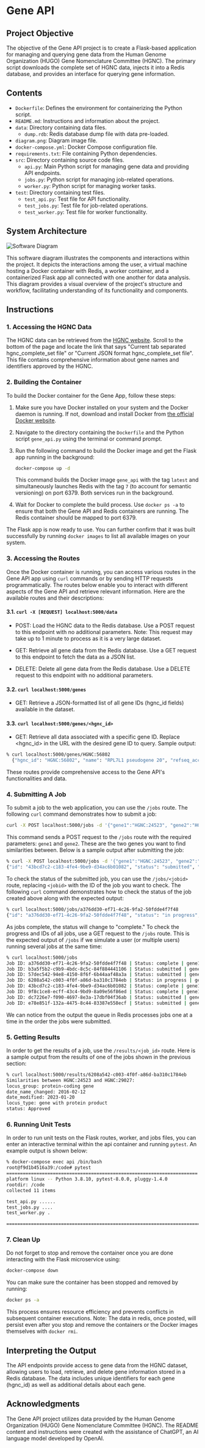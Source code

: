 # Gene API

## Project Objective

The objective of the Gene API project is to create a Flask-based application for managing and querying gene data from the Human Genome Organization (HUGO) Gene Nomenclature Committee (HGNC). The primary script downloads the complete set of HGNC data, injects it into a Redis database, and provides an interface for querying gene information.

## Contents

- `Dockerfile`: Defines the environment for containerizing the Python script.
- `README.md`: Instructions and information about the project.
- `data`: Directory containing data files.
  - `dump.rdb`: Redis database dump file with data pre-loaded.
- `diagram.png`: Diagram image file.
- `docker-compose.yml`: Docker Compose configuration file.
- `requirements.txt`: File containing Python dependencies.
- `src`: Directory containing source code files.
  - `api.py`: Main Python script for managing gene data and providing API endpoints.
  - `jobs.py`: Python script for managing job-related operations.
  - `worker.py`: Python script for managing worker tasks.
- `test`: Directory containing test files.
  - `test_api.py`: Test file for API functionality.
  - `test_jobs.py`: Test file for job-related operations.
  - `test_worker.py`: Test file for worker functionality.

## System Architecture

![Software Diagram](diagram.png)

This software diagram illustrates the components and interactions within the project. It depicts the interactions among the user, a virtual machine hosting a Docker container with Redis, a worker container, and a containerized Flask app all connected with one another for data analysis. This diagram provides a visual overview of the project's structure and workflow, facilitating understanding of its functionality and components.

## Instructions

### 1. Accessing the HGNC Data

The HGNC data can be retrieved from the [HGNC website](https://www.genenames.org/download/archive/). Scroll to the bottom of the page and locate the link that says "Current tab separated hgnc_complete_set file" or "Current JSON format hgnc_complete_set file". This file contains comprehensive information about gene names and identifiers approved by the HGNC.

### 2. Building the Container

To build the Docker container for the Gene App, follow these steps:

1. Make sure you have Docker installed on your system and the Docker daemon is running. If not, download and install Docker from [the official Docker website](https://docs.docker.com/get-docker/).

2. Navigate to the directory containing the `Dockerfile` and the Python script `gene_api.py` using the terminal or command prompt.

3. Run the following command to build the Docker image and get the Flask app running in the background:

   ```bash
   docker-compose up -d
   ```

   This command builds the Docker image `gene_api` with the tag `latest` and simultaneously launches Redis with the tag `7` (to account for semantic versioning) on port 6379. Both services run in the background.

4. Wait for Docker to complete the build process. Use `docker ps -a` to ensure that both the Gene API and Redis containers are running. The Redis container should be mapped to port 6379.

The Flask app is now ready to use. You can further confirm that it was built successfully by running `docker images` to list all available images on your system.

### 3. Accessing the Routes

Once the Docker container is running, you can access various routes in the Gene API app using `curl` commands or by sending HTTP requests programmatically. The routes below enable you to interact with different aspects of the Gene API and retrieve relevant information. Here are the available routes and their descriptions:

#### 3.1. `curl -X [REQUEST] localhost:5000/data`

- POST: Load the HGNC data to the Redis database. Use a POST request to this endpoint with no additional parameters. Note: This request may take up to 1 minute to process as it is a very large dataset.

- GET: Retrieve all gene data from the Redis database. Use a GET request to this endpoint to fetch the data as a JSON list.

- DELETE: Delete all gene data from the Redis database. Use a DELETE request to this endpoint with no additional parameters.

#### 3.2. `curl localhost:5000/genes`

- GET: Retrieve a JSON-formatted list of all gene IDs (hgnc_id fields) available in the dataset.

#### 3.3. `curl localhost:5000/genes/<hgnc_id>`

- GET: Retrieve all data associated with a specific gene ID. Replace <hgnc_id> in the URL with the desired gene ID to query.
  Sample output:

```bash
% curl localhost:5000/genes/HGNC:56802
  {"hgnc_id": "HGNC:56802", "name": "RPL7L1 pseudogene 20", "refseq_accession": ["NG_009836"], "symbol": "RPL7L1P20", "status": "Approved", "entrez_id": "442161", "date_approved_reserved": "2023-04-19", "location_sortable": "06p24.3", "_version_": 1793942620136800258, "uuid": "1ff5fcae-9fad-463c-9522-419befbcedaa", "locus_type": "pseudogene", "pseudogene.org": "PGOHUM00000301251", "locus_group": "pseudogene", "location": "6p24.3", "date_modified": "2023-04-19", "ensembl_gene_id": "ENSG00000216781"}
```

These routes provide comprehensive access to the Gene API's functionalities and data.

### 4. Submitting A Job

To submit a job to the web application, you can use the `/jobs` route. The following `curl` command demonstrates how to submit a job:

```bash
curl -X POST localhost:5000/jobs -d '{"gene1":"HGNC:24523", "gene2":"HGNC:29027"}' -H "Content-Type: application/json"
```

This command sends a POST request to the `/jobs` route with the required parameters: `gene1` and `gene2`. These are the two genes you want to find similarities between. Below is a sample output after submitting the job:

```bash
% curl -X POST localhost:5000/jobs -d '{"gene1":"HGNC:24523", "gene2":"HGNC:29027"}' -H "Content-Type: application/json"
{"id": "43bcd7c2-c183-4fe4-9be9-d34ac6b01082", "status": "submitted", "gene1": "HGNC:24523", "gene2": "HGNC:29027"}
```

To check the status of the submitted job, you can use the `/jobs/<jobid>` route, replacing `<jobid>` with the ID of the job you want to check. The following `curl` command demonstrates how to check the status of the job created above along with the expected output:

```bash
% curl localhost:5000/jobs/a376dd30-ef71-4c26-9fa2-50fdde4f7f48
{"id": "a376dd30-ef71-4c26-9fa2-50fdde4f7f48", "status": "in progress", "gene1": "HGNC:24523", "gene2": "HGNC:29027"}
```

As jobs complete, the status will change to "complete." To check the progress and IDs of all jobs, use a GET request to the `/jobs` route. This is the expected output of `/jobs` if we simulate a user (or multiple users) running several jobs at the same time:

```bash
% curl localhost:5000/jobs
Job ID: a376dd30-ef71-4c26-9fa2-50fdde4f7f48 | Status: complete | gene1: HGNC:24523 | gene2: HGNC:29027
Job ID: b3a5f5b2-c9b9-4bdc-8c5c-84f884441106 | Status: submitted | gene1: HGNC:24523 | gene2: HGNC:29027
Job ID: 57dec542-94e8-4150-8f6f-6b44aaf48a3a | Status: submitted | gene1: HGNC:24523 | gene2: HGNC:29027
Job ID: 6208a542-c003-4f0f-a86d-ba310c1784eb | Status: in progress | gene1: HGNC:24523 | gene2: HGNC:29027
Job ID: 43bcd7c2-c183-4fe4-9be9-d34ac6b01082 | Status: complete | gene1: HGNC:24523 | gene2: HGNC:29027
Job ID: 9f8c1ce8-ecff-43c4-9bd9-8a09e56f86ed | Status: complete | gene1: HGNC:24523 | gene2: HGNC:29027
Job ID: dc7226e7-f090-4697-8e3a-17dbf04f36ab | Status: submitted | gene1: HGNC:24523 | gene2: HGNC:29027
Job ID: e78e851f-132a-4475-8c44-83387e558ecf | Status: submitted | gene1: HGNC:24523 | gene2: HGNC:29027
```

We can notice from the output the queue in Redis processes jobs one at a time in the order the jobs were submitted.

### 5. Getting Results

In order to get the results of a job, use the `/results/<job_id>` route. Here is a sample output from the results of one of the jobs shown in the previous section:

```bash
% curl localhost:5000/results/6208a542-c003-4f0f-a86d-ba310c1784eb
Similarities between HGNC:24523 and HGNC:29027:
locus_group: protein-coding gene
date_name_changed: 2016-02-12
date_modified: 2023-01-20
locus_type: gene with protein product
status: Approved
```

### 6. Running Unit Tests

In order to run unit tests on the Flask routes, worker, and jobs files, you can enter an interactive terminal within the api container and running `pytest`.
An example output is shown below:

```bash
% docker-compose exec api /bin/bash
root@f9d1b4516a39:/code# pytest
====================================================================== test session starts =======================================================================
platform linux -- Python 3.8.10, pytest-8.0.0, pluggy-1.4.0
rootdir: /code
collected 11 items

test_api.py ......                                                                                                                                         [ 54%]
test_jobs.py ....                                                                                                                                          [ 90%]
test_worker.py .                                                                                                                                           [100%]

======================================================================= 11 passed in 9.04s =======================================================================
```

### 7. Clean Up

Do not forget to stop and remove the container once you are done interacting with the Flask microservice using:

```bash
docker-compose down
```

You can make sure the container has been stopped and removed by running:

```bash
docker ps -a
```

This process ensures resource efficiency and prevents conflicts in subsequent container executions. Note: The data in redis, once posted, will persist even after you stop and remove the containers or the Docker images themselves with `docker rmi`.

## Interpreting the Output

The API endpoints provide access to gene data from the HGNC dataset, allowing users to load, retrieve, and delete gene information stored in a Redis database. The data includes unique identifiers for each gene (hgnc_id) as well as additional details about each gene.

## Acknowledgments

The Gene API project utilizes data provided by the Human Genome Organization (HUGO) Gene Nomenclature Committee (HGNC). The README content and instructions were created with the assistance of ChatGPT, an AI language model developed by OpenAI.
